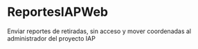 # ReportesIAPWeb
Enviar reportes de retiradas, sin acceso y mover coordenadas al administrador del proyecto IAP

